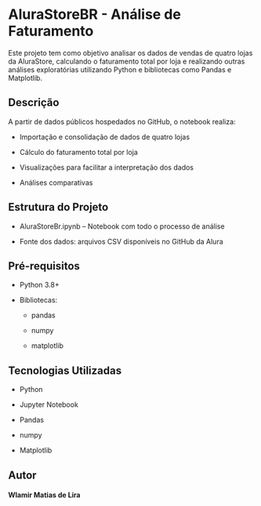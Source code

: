 # AluraStoreBR - Análise de Faturamento

Este projeto tem como objetivo analisar os dados de vendas de quatro lojas da AluraStore, calculando o faturamento total por loja e realizando outras análises exploratórias utilizando Python e bibliotecas como Pandas e Matplotlib.

## Descrição

A partir de dados públicos hospedados no GitHub, o notebook realiza:

- Importação e consolidação de dados de quatro lojas

- Cálculo do faturamento total por loja

- Visualizações para facilitar a interpretação dos dados

- Análises comparativas

## Estrutura do Projeto

- AluraStoreBr.ipynb – Notebook com todo o processo de análise

- Fonte dos dados: arquivos CSV disponíveis no GitHub da Alura

## Pré-requisitos

- Python 3.8+

- Bibliotecas:

    - pandas
 
    - numpy

    - matplotlib

## Tecnologias Utilizadas

- Python

- Jupyter Notebook

- Pandas

- numpy

- Matplotlib

## Autor

#### Wlamir Matias de Lira
